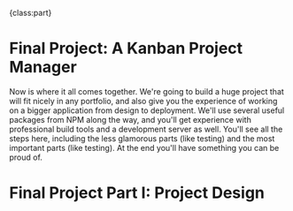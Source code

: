 {class:part}

# Final Project: A Kanban Project Manager

Now is where it all comes together. We're going to build a huge project that will fit nicely in any portfolio, and also give you the experience of working on a bigger application from design to deployment. We'll use several useful packages from NPM along the way, and you'll get experience with professional build tools and a development server as well. You'll see all the steps here, including the less glamorous parts (like testing) and the most important parts (like testing). At the end you'll have something you can be proud of.

# Final Project Part I: Project Design
